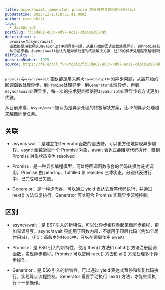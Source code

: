 ```yaml
---
title: async/await、generator、promise 这三者的关联和区别是什么?
pubDatetime: 2023-12-17T18:31:41.000Z
author: caorushizi
tags:
  - JavaScript
postSlug: f355de02-e03c-4d97-ac11-cd1de62867ab
description: >-
  promise与async/await
  函数都是用来解决JavaScript中的异步问题，从最开始的回调函数处理异步，到Promise处理异步，到Generator处理异步，再到Async/await处理异步，每一次的技术更新都使得JavaScript处理异步的方式更加优雅。
  从目前来看，Async/await被认为是异步处理的终极解决方案，让JS的异步处理越来越像同步任务。 关联 async/a
difficulty: 3
questionNumber: 1979
source: https://fe.ecool.fun/topic/f355de02-e03c-4d97-ac11-cd1de62867ab
---
```


`promise`与`async/await` 函数都是用来解决`JavaScript`中的异步问题，从最开始的回调函数处理异步，到`Promise`处理异步，到`Generator`处理异步，再到`Async/await`处理异步，每一次的技术更新都使得`JavaScript`处理异步的方式更加优雅。

从目前来看，`Async/await`被认为是异步处理的终极解决方案，让JS的异步处理越来越像同步任务。


## 关联

- async/await：是建立在Generator函数的语法糖，可以更方便地实现异步编程。async 函数返回一个 Promise 对象，await 表达式会阻塞代码执行，直到 Promise 对象状态变为 resolved。

- Promise：是一种异步编程模型，可以将回调函数嵌套的代码转换为链式调用。Promise 由 pending、fulfilled 和 rejected 三种状态，分别代表进行中、已完成和已失败。

- Generator：是一种迭代器，可以通过 yield 表达式暂停代码执行，并通过 next() 方法恢复执行。Generator 可以配合 Promise 实现异步流程控制。

## 区别

- async/await：是 ES7 引入的新特性，可以让异步编程看起来像同步编程，更加易读易写。async/await 只能用于函数内部，不能用于顶层代码（例如全局作用域）。（PS：高版本的Node中，可以在顶层使用 await）

- Promise：是 ES6 引入的新特性，使用 then() 方法和 catch() 方法注册回调函数，实现异步编程。Promise 可以使用 race() 方法和 all() 方法处理多个异步操作。

- Generator：是 ES6 引入的新特性，可以通过 yield 表达式暂停和恢复代码执行，实现异步流程控制。Generator 需要手动执行 next() 方法，才能继续执行下一步操作。

